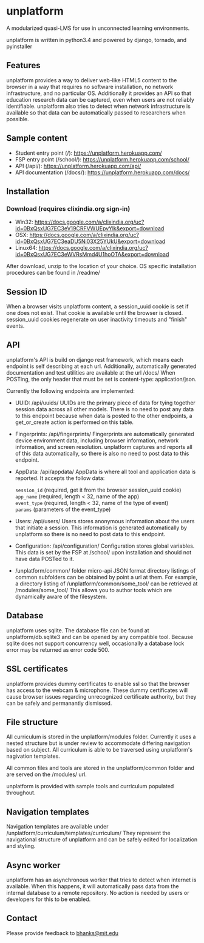 unplatform
==========
A modularized quasi-LMS for use in unconnected learning environments.

unplatform is written in python3.4 and powered by django, tornado, and pyinstaller

Features
--------
unplatform provides a way to deliver web-like HTML5 content to the browser in a way that requires no software installation, 
no network infrastructure, and no particular OS. Additionally it provides an API so that education research data can be captured, 
even when users are not reliably identifiable. unplatform also tries to detect when network infrastructure is available
so that data can be automatically passed to researchers when possible.

Sample content
--------------

- Student entry point (/):    https://unplatform.herokuapp.com/
- FSP entry point (/school/):    https://unplatform.herokuapp.com/school/
- API (/api/):    https://unplatform.herokuapp.com/api/
- API documentation (/docs/): https://unplatform.herokuapp.com/docs/

Installation
-------------------

### Download (requires clixindia.org sign-in)

- Win32: https://docs.google.com/a/clixindia.org/uc?id=0BxQsxUG7EC3eV19CRFVWUEpvYlk&export=download
- OSX: https://docs.google.com/a/clixindia.org/uc?id=0BxQsxUG7EC3eaDU5Ni03X25YUkU&export=download
- Linux64: https://docs.google.com/a/clixindia.org/uc?id=0BxQsxUG7EC3eWVRsMmd4U1hoOTA&export=download

After download, unzip to the location of your choice. OS specific installation procedures can be found in /readme/

Session ID
----------
When a browser visits unplatform content, a session_uuid cookie is set if one does not exist. That cookie is available
until the browser is closed. session_uuid cookies regenerate on user inactivity timeouts and "finish" events.


API
---
unplatform's API is build on django rest framework, which means each endpoint is self describing at each url.
Additionally, automatically generated documentation and test utilities are available at the url /docs/
When POSTing, the only header that must be set is content-type: application/json.

Currently the following endpoints are implemented:

* UUID: /api/uuids/
UUIDs are the primary piece of data for tying together session data across all other models.
There is no need to post any data to this endpoint because when data is posted to the other endpoints,
a get_or_create action is performed on this table.

* Fingerprints: /api/fingerprints/
Fingerprints are automatically generated device environment data, including browser information, network information,
and screen resolution. unplatform captures and reports all of this data automatically, so there is also no need to
post data to this endpoint.

* AppData: /api/appdata/
AppData is where all tool and application data is reported. It accepts the follow data:

    ```session_id``` (required, get it from the browser session_uuid cookie)<br />
    ```app_name``` (required, length < 32, name of the app)<br />
    ```event_type``` (required, length < 32, name of the type of event)<br />
    ```params``` (parameters of the event_type)<br />

* Users: /api/users/
Users stores anonymous information about the users that initiate a session. This information is generated
automatically by unplatform so there is no need to post data to this endpoint.

* Configuration: /api/configuration/
Configuration stores global variables. This data is set by the FSP at /school/ upon installation and should
not have data POSTed to it.

* /unplatform/common/ folder micro-api
JSON format directory listings of common subfolders can be obtained by point a url at them. For example,
a directory listing of /unplatform/common/some_tool/ can be retrieved at /modules/some_tool/ This allows you to
author tools which are dynamically aware of the filesystem.


Database
-------------------
unplatform uses sqlite. The database file can be found at unplatform/db.sqlite3 and can be opened by any
compatible tool. Because sqlite does not support concurrency well, occasionally a database lock error may be returned
as error code 500.


SSL certificates
-------------------
unplatform provides dummy certificates to enable ssl so that the browser has access to the webcam & microphone. These
dummy certificates will cause browser issues regarding unrecognized certificate authority, but they can be safely and
permanantly dismissed.


File structure
--------------
All curriculum is stored in the unplatform/modules folder. Currently it uses a nested structure but is under review to
accommodate differing navigation based on subject. All curriculum is able to be traversed using unplatform's nagivation templates.

All common files and tools are stored in the unplatform/common folder and are served on the /modules/ url.

unplatform is provided with sample tools and curriculum populated throughout.

Navigation templates
-------------------
Navigation templates are available under /unplatform/curriculum/templates/curriculum/ They represent the navigational
structure of unplatform and can be safely edited for localization and styling.

Async worker
------------
unplatform has an asynchronous worker that tries to detect when internet is available. When this happens, it will automatically pass
data from the internal database to a remote repository. No action is needed by users or developers for this to be enabled.

Contact
-------------------
Please provide feedback to bhanks@mit.edu
